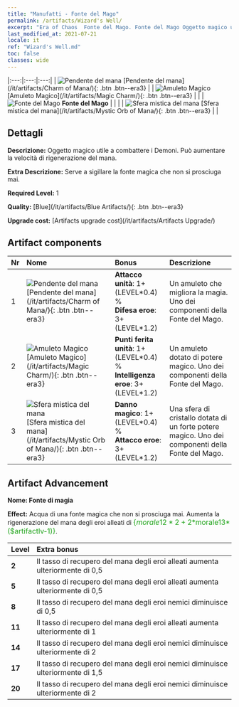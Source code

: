 ```yaml
---
title: "Manufatti - Fonte del Mago"
permalink: /artifacts/Wizard's Well/
excerpt: "Era of Chaos  Fonte del Mago. Fonte del Mago Oggetto magico utile a combattere i Demoni. Può aumentare la velocità di rigenerazione del mana."
last_modified_at: 2021-07-21
locale: it
ref: "Wizard's Well.md"
toc: false
classes: wide
---
```


  |:---:|:---:|:---:| 
  | ![Pendente del mana](/images/t/artifact_40211.png) [Pendente del mana](/it/artifacts/Charm of Mana/){: .btn .btn--era3} |   | ![Amuleto Magico](/images/t/artifact_40212.png) [Amuleto Magico](/it/artifacts/Magic Charm/){: .btn .btn--era3} | 
  |   | ![Fonte del Mago](/images/t/icon_artifact_21.png) **Fonte del Mago** |  | 
  |   | ![Sfera mistica del mana](/images/t/artifact_40213.png) [Sfera mistica del mana](/it/artifacts/Mystic Orb of Mana/){: .btn .btn--era3} |   | 


## Dettagli

 **Descrizione:** Oggetto magico utile a combattere i Demoni. Può aumentare la velocità di rigenerazione del mana.

 **Extra Descrizione:** Serve a sigillare la fonte magica che non si prosciuga mai.

 **Required Level:** 1

 **Quality:** [Blue](/it/artifacts/Blue Artifacts/){: .btn .btn--era3}

 **Upgrade cost:** [Artifacts upgrade cost](/it/artifacts/Artifacts Upgrade/)



## Artifact components

  | Nr |    Nome    |   Bonus | Descrizione | 
  |:---|:-----------|:--------|:------------| 
  | 1 | ![Pendente del mana](/images/t/artifact_40211.png) [Pendente del mana](/it/artifacts/Charm of Mana/){: .btn .btn--era3} | **Attacco unità**: 1+(LEVEL\*0.4) %<br/>**Difesa eroe**: 3+(LEVEL\*1.2) | Un amuleto che migliora la magia. Uno dei componenti della Fonte del Mago. | 
  | 2 | ![Amuleto Magico](/images/t/artifact_40212.png) [Amuleto Magico](/it/artifacts/Magic Charm/){: .btn .btn--era3} | **Punti ferita unità**: 1+(LEVEL\*0.4) %<br/>**Intelligenza eroe**: 3+(LEVEL\*1.2) | Un amuleto dotato di potere magico. Uno dei componenti della Fonte del Mago. | 
  | 3 | ![Sfera mistica del mana](/images/t/artifact_40213.png) [Sfera mistica del mana](/it/artifacts/Mystic Orb of Mana/){: .btn .btn--era3} | **Danno magico**: 1+(LEVEL\*0.4) %<br/>**Attacco eroe**: 3+(LEVEL\*1.2) | Una sfera di cristallo dotata di un forte potere magico. Uno dei componenti della Fonte del Mago. | 


## Artifact Advancement

 **Nome: Fonte di magia**

 **Effect:** Acqua di una fonte magica che non si prosciuga mai. Aumenta la rigenerazione del mana degli eroi alleati di <span style="color: #1ca216;font-size:16px">{$morale12*2+2*$morale13*($artifactlv-1)}</span>.

  |  Level  |    Extra bonus  | 
  |:--------|:----------------| 
  | **2** | Il tasso di recupero del mana degli eroi alleati aumenta ulteriormente di 0,5 | 
  | **5** | Il tasso di recupero del mana degli eroi alleati aumenta ulteriormente di 0,5 | 
  | **8** | Il tasso di recupero del mana degli eroi nemici diminuisce di 0,5 | 
  | **11** | Il tasso di recupero del mana degli eroi alleati aumenta ulteriormente di 1 | 
  | **14** | Il tasso di recupero del mana degli eroi nemici diminuisce ulteriormente di 2 | 
  | **17** | Il tasso di recupero del mana degli eroi nemici diminuisce ulteriormente di 1,5 | 
  | **20** | Il tasso di recupero del mana degli eroi nemici diminuisce ulteriormente di 2 | 
